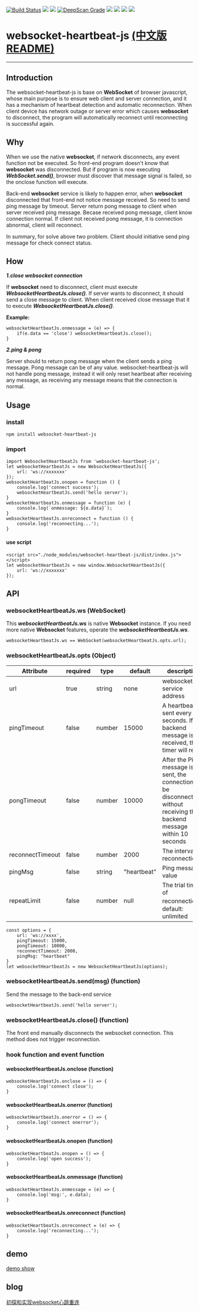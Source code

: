 [![Build Status](https://travis-ci.org/zimv/websocket-heartbeat-js.svg?branch=master)](https://travis-ci.org/zimv/websocket-heartbeat-js)
<a href="https://www.npmjs.com/package/websocket-heartbeat-js" alt="NPM latest version"><img src="https://img.shields.io/npm/v/websocket-heartbeat-js.svg"></a>
<a href="https://npms.io/search?q=websocket-heartbeat-js" alt="NPM latest version"><img src="https://badges.npms.io/websocket-heartbeat-js.svg"></a>
<a href="https://deepscan.io/dashboard/#view=project&pid=3358&bid=29734"><img src="https://deepscan.io/api/projects/3358/branches/29734/badge/grade.svg" alt="DeepScan Grade"></a>
<a href="https://www.npmjs.com/package/websocket-heartbeat-js" alt="NPM total downloads"><img src="https://img.shields.io/npm/dt/websocket-heartbeat-js.svg"></a>
<a href="https://github.com/zimv/websocket-heartbeat-js" alt="Github stars"><img src="https://img.shields.io/github/stars/zimv/websocket-heartbeat-js.svg?style=social&label=Star"></a>
<a href="https://github.com/zimv/websocket-heartbeat-js" alt="Github forks"><img src="https://img.shields.io/github/forks/zimv/websocket-heartbeat-js.svg?style=social&label=Fork"></a>
<a href="https://github.com/zimv/websocket-heartbeat-js" alt="Github contributors"><img src="https://img.shields.io/github/contributors/zimv/websocket-heartbeat-js.svg"></a>
# websocket-heartbeat-js [(中文版README)][1]

---
## Introduction
The websocket-heartbeat-js is base on **WebSocket** of browser javascript, whose main purpose is to ensure web client and server connection, and it has a mechanism of heartbeat detection and automatic reconnection. When client device has network outage or server error which causes **websocket** to disconnect, the program will automatically reconnect until reconnecting is successful again.

## Why
When we use the native **websocket**, if network disconnects, any event function not be executed. So front-end program doesn't know that **websocket** was disconnected. But if program is now executing ***WebSocket.send()***, browser must discover that message signal is failed, so the onclose function will execute.


Back-end **websocket** service is likely to happen error, when **websocket** disconnected that front-end not notice message received. So need to send ping message by timeout. Server return pong message to client when server received ping message. Becase received pong message, client know connection normal. If client not received pong message, it is connection abnormal, client will reconnect.

In summary, for solve above two problem. Client should initiative send ping message for check connect status.

## How

***1.close websocket connection***

If **websocket** need to disconnect, client must execute ***WebsocketHeartbeatJs.close()***. If server wants to disconnect, it should send a close message to client. When client received close message that it to execute ***WebsocketHeartbeatJs.close()***. 

**Example:**

    websocketHeartbeatJs.onmessage = (e) => {
        if(e.data == 'close') websocketHeartbeatJs.close();
    }

 
***2.ping & pong***

Server should to return pong message when the client sends a ping message. Pong message can be of any value. websocket-heartbeat-js will not handle pong message, instead it will only reset heartbeat after receiving any message, as receiving any message means that the connection is normal.

 
## Usage
### install
    npm install websocket-heartbeat-js

### import

    import WebsocketHeartbeatJs from 'websocket-heartbeat-js';
    let websocketHeartbeatJs = new WebsocketHeartbeatJs({
        url: 'ws://xxxxxxx'
    });
    websocketHeartbeatJs.onopen = function () {
        console.log('connect success');
        websocketHeartbeatJs.send('hello server');
    }
    websocketHeartbeatJs.onmessage = function (e) {
        console.log(`onmessage: ${e.data}`);
    }
    websocketHeartbeatJs.onreconnect = function () {
        console.log('reconnecting...');
    }

#### use script

    <script src="./node_modules/websocket-heartbeat-js/dist/index.js"></script>
    let websocketHeartbeatJs = new window.WebsocketHeartbeatJs({
        url: 'ws://xxxxxxx'
    });

## API
### websocketHeartbeatJs.ws (WebSocket)
This ***websocketHeartbeatJs.ws*** is native **Websocket** instance. If you need more native **Websocket** features, operate the ***websocketHeartbeatJs.ws***.

    websocketHeartbeatJs.ws == WebSocket(websocketHeartbeatJs.opts.url);

### websocketHeartbeatJs.opts (Object)
    
| Attribute | required | type | default | description |
| ------ | ------ | ------ | ------ | ------ |
| url | true | string | none | websocket service address |
| pingTimeout | false | number | 15000 | A heartbeat is sent every 15 seconds. If any backend message is received, the timer will reset |
| pongTimeout | false | number | 10000 | After the Ping message is sent, the connection will be disconnected without receiving the backend message within 10 seconds |
| reconnectTimeout | false | number | 2000 | The interval of reconnection |
| pingMsg | false | string | "heartbeat" | Ping message value |
| repeatLimit | false | number | null | The trial times of reconnection。default: unlimited |


    const options = {
        url: 'ws://xxxx',
        pingTimeout: 15000, 
        pongTimeout: 10000, 
        reconnectTimeout: 2000,
        pingMsg: "heartbeat"
    }
    let websocketHeartbeatJs = new WebsocketHeartbeatJs(options);

### websocketHeartbeatJs.send(msg) (function)
Send the message to the back-end service

    websocketHeartbeatJs.send('hello server');

### websocketHeartbeatJs.close() (function)
The front end manually disconnects the websocket connection. This method does not trigger reconnection.

### hook function and event function
#### websocketHeartbeatJs.onclose (function)

    websocketHeartbeatJs.onclose = () => {
        console.log('connect close');
    }

#### websocketHeartbeatJs.onerror (function)

    websocketHeartbeatJs.onerror = () => {
        console.log('connect onerror');
    }

#### websocketHeartbeatJs.onopen (function)

    websocketHeartbeatJs.onopen = () => {
        console.log('open success');
    }

#### websocketHeartbeatJs.onmessage (function)

    websocketHeartbeatJs.onmessage = (e) => {
        console.log('msg:', e.data);
    }

#### websocketHeartbeatJs.onreconnect (function)

    websocketHeartbeatJs.onreconnect = (e) => {
        console.log('reconnecting...');
    }

## demo
[demo show][2]


## blog
[初探和实现websocket心跳重连][3]


  [1]: https://github.com/zimv/websocket-heartbeat-js/blob/master/README-zh.md
  [2]: http://htmlpreview.github.io/?https://github.com/zimv/websocket-heartbeat-js/blob/master/demo/index.html
  [3]: http://www.cnblogs.com/1wen/p/5808276.html